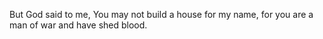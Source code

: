 But God said to me, You may not build a house for my name, for you are a man of war and have shed blood.
